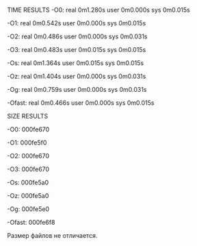 TIME RESULTS
-O0:   real    0m1.280s
     user    0m0.000s
     sys     0m0.015s

-O1: real    0m0.542s
     user    0m0.000s
     sys     0m0.015s

-O2: real    0m0.486s
     user    0m0.000s
     sys     0m0.031s

-O3: real    0m0.483s
     user    0m0.015s
     sys     0m0.015s

-Os: real    0m1.364s
     user    0m0.015s
     sys     0m0.015s

-Oz: real    0m1.404s
     user    0m0.000s
     sys     0m0.031s

-Og: real    0m0.759s
     user    0m0.000s
     sys     0m0.031s

-Ofast: real    0m0.466s
        user    0m0.000s
        sys     0m0.015s


SIZE RESULTS


-O0:   000fe670

-O1: 000fe5f0

-O2: 000fe670

-O3: 000fe670

-Os: 000fe5a0

-Oz: 000fe5a0

-Og: 000fe5e0

-Ofast: 000fe6f8


Размер файлов не отличается.


